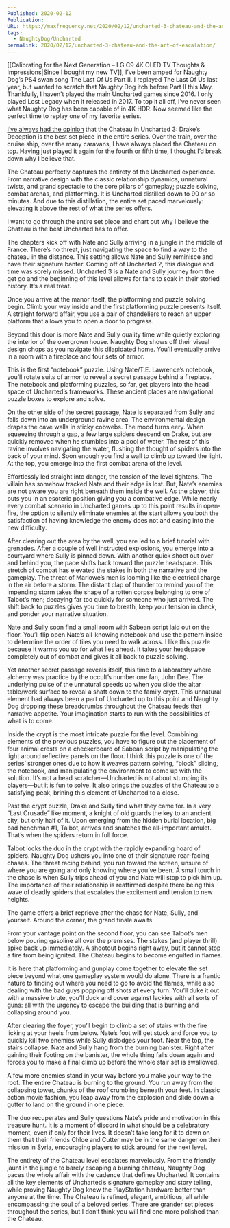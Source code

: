 ```yaml
---
Published: 2020-02-12
Publication: 
URL: https://maxfrequency.net/2020/02/12/uncharted-3-chateau-and-the-art-of-escalation/
tags:
  - NaughtyDog/Uncharted
permalink: 2020/02/12/uncharted-3-chateau-and-the-art-of-escalation/
---
```

[[Calibrating for the Next Generation – LG C9 4K OLED TV Thoughts & Impressions|Since I bought my new TV]], I’ve been amped for Naughty Dog’s PS4 swan song The Last Of Us Part II. I replayed The Last Of Us last year, but wanted to scratch that Naughty Dog itch before Part II this May. Thankfully, I haven’t played the main Uncharted games since 2016. I only played Lost Legacy when it released in 2017. To top it all off, I’ve never seen what Naughty Dog has been capable of in 4K HDR. Now seemed like the perfect time to replay one of my favorite series.

[I’ve always had the opinion](https://twitter.com/MaxRoberts143/status/718270995946188800) that the Chateau in Uncharted 3: Drake’s Deception is the best set piece in the entire series. Over the train, over the cruise ship, over the many caravans, I have always placed the Chateau on top. Having just played it again for the fourth or fifth time, I thought I’d break down why I believe that.

The Chateau perfectly captures the entirety of the Uncharted experience. From narrative design with the classic relationship dynamics, unnatural twists, and grand spectacle to the core pillars of gameplay; puzzle solving, combat arenas, and platforming. It is Uncharted distilled down to 90 or so minutes. And due to this distillation, the entire set paced marvelously: elevating it above the rest of what the series offers.

I want to go through the entire set piece and chart out why I believe the Chateau is the best Uncharted has to offer.

The chapters kick off with Nate and Sully arriving in a jungle in the middle of France. There’s no threat, just navigating the space to find a way to the chateau in the distance. This setting allows Nate and Sully reminisce and have their signature banter. Coming off of Uncharted 2, this dialogue and time was sorely missed. Uncharted 3 is a Nate and Sully journey from the get go and the beginning of this level allows for fans to soak in their storied history. It’s a real treat.

Once you arrive at the manor itself, the platforming and puzzle solving begin. Climb your way inside and the first platforming puzzle presents itself. A straight forward affair, you use a pair of chandeliers to reach an upper platform that allows you to open a door to progress.

Beyond this door is more Nate and Sully quality time while quietly exploring the interior of the overgrown house. Naughty Dog shows off their visual design chops as you navigate this dilapidated home. You’ll eventually arrive in a room with a fireplace and four sets of armor.

This is the first “notebook” puzzle. Using Nate/T.E. Lawrence’s notebook, you’ll rotate suits of armor to reveal a secret passage behind a fireplace. The notebook and platforming puzzles, so far, get players into the head space of Uncharted’s frameworks. These ancient places are navigational puzzle boxes to explore and solve.

On the other side of the secret passage, Nate is separated from Sully and falls down into an underground ravine area. The environmental design drapes the cave walls in sticky cobwebs. The mood turns eery. When squeezing through a gap, a few large spiders descend on Drake, but are quickly removed when he stumbles into a pool of water. The rest of this ravine involves navigating the water, flushing the thought of spiders into the back of your mind. Soon enough you find a wall to climb up toward the light. At the top, you emerge into the first combat arena of the level.

Effortlessly led straight into danger, the tension of the level tightens. The villain has somehow tracked Nate and their edge is lost. But, Nate’s enemies are not aware you are right beneath them inside the well. As the player, this puts you in an esoteric position giving you a combative edge. While nearly every combat scenario in Uncharted games up to this point results in open-fire, the option to silently eliminate enemies at the start allows you both the satisfaction of having knowledge the enemy does not and easing into the new difficulty.

After clearing out the area by the well, you are led to a brief tutorial with grenades. After a couple of well instructed explosions, you emerge into a courtyard where Sully is pinned down. With another quick shoot out over and behind you, the pace shifts back toward the puzzle headspace. This stretch of combat has elevated the stakes in both the narrative and the gameplay. The threat of Marlowe’s men is looming like the electrical charge in the air before a storm. The distant clap of thunder to remind you of the impending storm takes the shape of a rotten corpse belonging to one of Talbot’s men; decaying far too quickly for someone who just arrived. The shift back to puzzles gives you time to breath, keep your tension in check, and ponder your narrative situation.

Nate and Sully soon find a small room with Sabean script laid out on the floor. You’ll flip open Nate’s all-knowing notebook and use the pattern inside to determine the order of tiles you need to walk across. I like this puzzle because it warms you up for what lies ahead. It takes your headspace completely out of combat and gives it all back to puzzle solving.

Yet another secret passage reveals itself, this time to a laboratory where alchemy was practice by the occult’s number one fan, John Dee. The underlying pulse of the unnatural speeds up when you slide the altar table/work surface to reveal a shaft down to the family crypt. This unnatural element had always been a part of Uncharted up to this point and Naughty Dog dropping these breadcrumbs throughout the Chateau feeds that narrative appetite. Your imagination starts to run with the possibilities of what is to come.

Inside the crypt is the most intricate puzzle for the level. Combining elements of the previous puzzles, you have to figure out the placement of four animal crests on a checkerboard of Sabean script by manipulating the light around reflective panels on the floor. I think this puzzle is one of the series’ stronger ones due to how it weaves pattern solving, “block” sliding, the notebook, and manipulating the environment to come up with the solution. It’s not a head scratcher—Uncharted is not about stumping its players—but it is fun to solve. It also brings the puzzles of the Chateau to a satisfying peak, brining this element of Uncharted to a close.

Past the crypt puzzle, Drake and Sully find what they came for. In a very “Last Crusade” like moment, a knight of old guards the key to an ancient city, but only half of it. Upon emerging from the hidden burial location, big bad henchman #1, Talbot, arrives and snatches the all-important amulet. That’s when the spiders return in full force.

Talbot locks the duo in the crypt with the rapidly expanding hoard of spiders. Naughty Dog ushers you into one of their signature rear-facing chases. The threat racing behind, you run toward the screen, unsure of where you are going and only knowing where you’ve been. A small touch in the chase is when Sully trips ahead of you and Nate will stop to pick him up. The importance of their relationship is reaffirmed despite there being this wave of deadly spiders that escalates the excitement and tension to new heights.

The game offers a brief reprieve after the chase for Nate, Sully, and yourself. Around the corner, the grand finale awaits.

From your vantage point on the second floor, you can see Talbot’s men below pouring gasoline all over the premises. The stakes (and player thrill) spike back up immediately. A shootout begins right away, but it cannot stop a fire from being ignited. The Chateau begins to become engulfed in flames.

It is here that platforming and gunplay come together to elevate the set piece beyond what one gameplay system would do alone. There is a frantic nature to finding out where you need to go to avoid the flames, while also dealing with the bad guys popping off shots at every turn. You’ll duke it out with a massive brute, you’ll duck and cover against lackies with all sorts of guns: all with the urgency to escape the building that is burning and collapsing around you.

After clearing the foyer, you’ll begin to climb a set of stairs with the fire licking at your heels from below. Nate’s foot will get stuck and force you to quickly kill two enemies while Sully dislodges your foot. Near the top, the stairs collapse. Nate and Sully hang from the burning banister. Right after gaining their footing on the banister, the whole thing falls down again and forces you to make a final climb up before the whole stair set is swallowed.

A few more enemies stand in your way before you make your way to the roof. The entire Chateau is burning to the ground. You run away from the collapsing tower, chunks of the roof crumbling beneath your feet. In classic action movie fashion, you leap away from the explosion and slide down a gutter to land on the ground in one piece.

The duo recuperates and Sully questions Nate’s pride and motivation in this treasure hunt. It is a moment of discord in what should be a celebratory moment, even if only for their lives. It doesn’t take long for it to dawn on them that their friends Chloe and Cutter may be in the same danger on their mission in Syria, encouraging players to stick around for the next level.

The entirety of the Chateau level escalates marvelously. From the friendly jaunt in the jungle to barely escaping a burning chateau, Naughty Dog paces the whole affair with the cadence that defines Uncharted. It contains all the key elements of Uncharted’s signature gameplay and story telling, while proving Naughty Dog knew the PlayStation hardware better than anyone at the time. The Chateau is refined, elegant, ambitious, all while encompassing the soul of a beloved series. There are grander set pieces throughout the series, but I don’t think you will find one more polished than the Chateau.